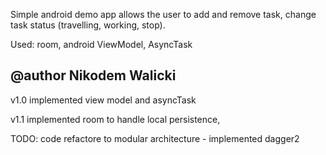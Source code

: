 ﻿Simple android demo app allows the user to add and remove task, change task status (travelling, working, stop).

Used:
room,
android ViewModel,
AsyncTask

@author Nikodem Walicki
----------------------------------------
v1.0 
implemented view model and asyncTask

v1.1
implemented room to handle local persistence,

TODO:
code refactore to modular architecture - implemented dagger2
